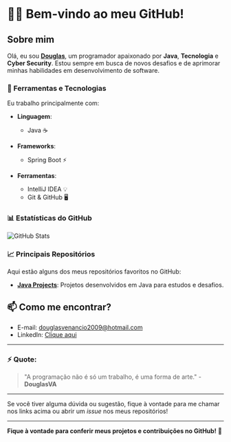 # 👨‍💻 **Bem-vindo ao meu GitHub!**

## Sobre mim
Olá, eu sou **[Douglas](https://github.com/DouglasVA)**, um programador apaixonado por **Java**, **Tecnologia** e **Cyber Security**. Estou sempre em busca de novos desafios e de aprimorar minhas habilidades em desenvolvimento de software.

### 🔧 Ferramentas e Tecnologias

Eu trabalho principalmente com:

- **Linguagem**: 
  - Java ☕

- **Frameworks**:
  - Spring Boot ⚡

- **Ferramentas**:
  - IntelliJ IDEA 💡
  - Git & GitHub 🖥️

### 📊 Estatísticas do GitHub

![GitHub Stats](https://github-readme-stats.vercel.app/api?username=DouglasVA&show_icons=true&hide_title=true&count_private=true&hide=prs&theme=dark)

### 📈 Principais Repositórios

Aqui estão alguns dos meus repositórios favoritos no GitHub:

- [**Java Projects**](https://github.com/DouglasVA/course): Projetos desenvolvidos em Java para estudos e desafios.


## 📫 Como me encontrar?

- E-mail: douglasvenancio2009@hotmail.com
- LinkedIn: [Clique aqui](https://www.linkedin.com/in/douglas-venancio-61b40512a/)

---

### ⚡ **Quote**:

> "A programação não é só um trabalho, é uma forma de arte." - **DouglasVA**

---

Se você tiver alguma dúvida ou sugestão, fique à vontade para me chamar nos links acima ou abrir um _issue_ nos meus repositórios!

---
**Fique à vontade para conferir meus projetos e contribuições no GitHub!** 🚀
